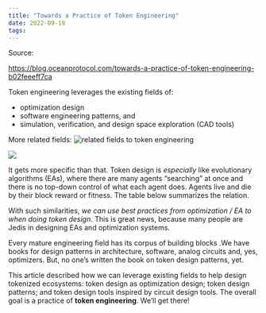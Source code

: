 ```yaml
---
title: "Towards a Practice of Token Engineering"
date: 2022-09-18
tags:
---
```


Source: 

https://blog.oceanprotocol.com/towards-a-practice-of-token-engineering-b02feeeff7ca

Token engineering leverages the existing fields of:
- optimization design 
- software engineering patterns, and 
- simulation, verification, and design space exploration (CAD tools)

More related fields:
![related fields to token engineering ](/images/Pasted%20image%2020220918083755.png)

![](/images/Pasted%20image%2020220918083910.png)

It gets more specific than that. Token design is _especially_ like evolutionary algorithms (EAs), where there are many agents “searching” at once and there is no top-down control of what each agent does. Agents live and die by their block reward or fitness. The table below summarizes the relation.

With such similarities, _we can use best practices from optimization / EA to when doing token design_. This is great news, because many people are Jedis in designing EAs and optimization systems.

Every mature engineering field has its corpus of building blocks .We have books for design patterns in architecture, software, analog circuits and, yes, optimizers. But, no one’s written the book on token design patterns, yet.

This article described how we can leverage existing fields to help design tokenized ecosystems: token design as optimization design; token design patterns; and token design tools inspired by circuit design tools. The overall goal is a practice of **token engineering**. We’ll get there!
